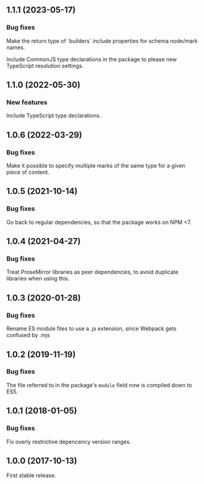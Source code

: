 ## 1.1.1 (2023-05-17)

### Bug fixes

Make the return type of \`builders\` include properties for schema node/mark names.

Include CommonJS type declarations in the package to please new TypeScript resolution settings.

## 1.1.0 (2022-05-30)

### New features

Include TypeScript type declarations.

## 1.0.6 (2022-03-29)

### Bug fixes

Make it possible to specify multiple marks of the same type for a given piece of content.

## 1.0.5 (2021-10-14)

### Bug fixes

Go back to regular dependencies, so that the package works on NPM <7.

## 1.0.4 (2021-04-27)

### Bug fixes

Treat ProseMirror libraries as peer dependencies, to avoid duplicate libraries when using this.

## 1.0.3 (2020-01-28)

### Bug fixes

Rename ES module files to use a .js extension, since Webpack gets confused by .mjs

## 1.0.2 (2019-11-19)

### Bug fixes

The file referred to in the package's `module` field now is compiled down to ES5.

## 1.0.1 (2018-01-05)

### Bug fixes

Fix overly restrictive depencency version ranges.

## 1.0.0 (2017-10-13)

First stable release.
